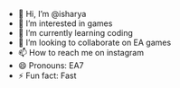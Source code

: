- 👋 Hi, I’m @isharya
- 👀 I’m interested in games
- 🌱 I’m currently learning coding
- 💞️ I’m looking to collaborate on EA games
- 📫 How to reach me on instagram
- 😄 Pronouns: EA7
- ⚡ Fun fact: Fast

<!---
isharya/isharya is a ✨ special ✨ repository because its `README.md` (this file) appears on your GitHub profile.
You can click the Preview link to take a look at your changes.
--->
